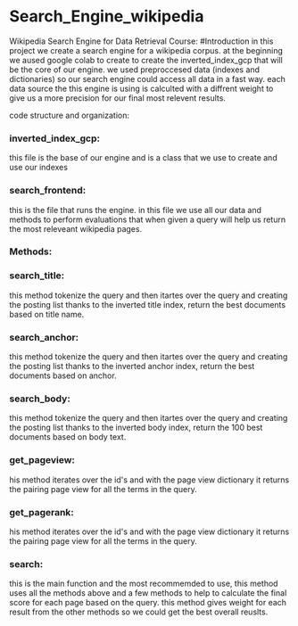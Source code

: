 # Search_Engine_wikipedia
Wikipedia Search Engine for Data Retrieval Course:
#Introduction in this project we create a search engine for a wikipedia corpus.
at the beginning we aused google colab to create to create the inverted_index_gcp that will be the core of our engine.
we used preproccesed data (indexes and dictionaries) so our search engine could access all data in a fast way.
each data source the this engine is using is calculted with a diffrent weight to give us a more precision for our final most relevent results.

code structure and organization:

### **inverted_index_gcp**: 
this file is the base of our engine and is a class that we use to create and use our indexes

### search_frontend: 
this is the file that runs the engine. in this file we use all our data and methods to perform evaluations that when given a query will help us return the most releveant wikipedia pages.

### **Methods**:

### search_title:
this method tokenize the query and then itartes over the query and creating the posting list thanks to the inverted title index,
return the best documents based on title name.

### search_anchor:
this method tokenize the query and then itartes over the query and creating the posting list thanks to the inverted anchor index,
return the best documents based on anchor.

### search_body:
this method tokenize the query and then itartes over the query and creating the posting list thanks to the inverted body index,
return the 100 best documents based on body text.

### get_pageview:
his method iterates over the id's and with the page view dictionary it returns the pairing page view for all the terms in the query.

### get_pagerank:
his method iterates over the id's and with the page view dictionary it returns the pairing page view for all the terms in the query.

### search:
this is the main function and the most recommemded to use, this method uses all the methods above and a few methods to help to calculate the final score for each page based on the query.
this method gives weight for each result from the other methods so we could get the best overall reuslts.
